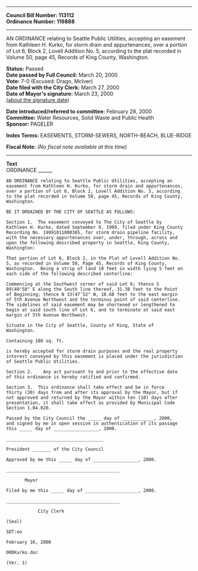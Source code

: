 * * * * *  
  
**Council Bill Number: [](#h0)[](#h2)113112**   
**Ordinance Number: 119888**  
  
* * * * *  
  
AN ORDINANCE relating to Seattle Public Utilities, accepting an easement from Kathleen H. Kurko, for storm drain and appurtenances, over a portion of Lot 6, Block 2, Lovell Addition No. 5, according to the plat recorded in Volume 50, page 45, Records of King County, Washington.  
  
**Status:** Passed   
**Date passed by Full Council:** March 20, 2000   
**Vote:** 7-0 (Excused: Drago, McIver)   
**Date filed with the City Clerk:** March 27, 2000   
**Date of Mayor's signature:** March 23, 2000   
[(about the signature date)](/~public/approvaldate.htm)   
  
  
**Date introduced/referred to committee:** February 28, 2000   
**Committee:** Water Resources, Solid Waste and Public Health   
**Sponsor:** PAGELER   
  
**Index Terms:** EASEMENTS, STORM-SEWERS, NORTH-BEACH, BLUE-RIDGE  
  
**Fiscal Note:** *(No fiscal note available at this time)*  
  
* * * * *  
  
**Text**  
    ORDINANCE ______  
  
    AN ORDINANCE relating to Seattle Public Utilities, accepting an  
    easement from Kathleen H. Kurko, for storm drain and appurtenances,  
    over a portion of Lot 6, Block 2, Lovell Addition No. 5, according  
    to the plat recorded in Volume 50, page 45, Records of King County,  
    Washington.  
  
    BE IT ORDAINED BY THE CITY OF SEATTLE AS FOLLOWS:  
  
    Section 1.  The easement conveyed to The City of Seattle by  
    Kathleen H. Kurko, dated September 9, 1999, filed under King County  
    Recording No. 19991011000365, for storm drain pipeline facility,  
    with the necessary appurtenances over, under, through, across and  
    upon the following described property in Seattle, King County,  
    Washington:  
  
    That portion of Lot 6, Block 2, in the Plat of Lovell Addition No.  
    5, as recorded in Volume 50, Page 45, Records of King County,  
    Washington.  Being a strip of land 10 feet in width lying 5 feet on  
    each side of the following described centerline:  
  
    Commencing at the Southwest corner of said Lot 6; thence S  
    89(40'58" E along the South line thereof, 31.38 feet to the Point  
    of Beginning; thence N 33(47'52" W, 18.68 feet to the east margin  
    of 5th Avenue Northwest and the terminus point of said centerline.  
    The sidelines of said easement may be shortened or lengthened to  
    begin at said south line of Lot 6, and to terminate at said east  
    margin of 5th Avenue Northwest.  
  
    Situate in the City of Seattle, County of King, State of  
    Washington.  
  
    Containing 188 sq. ft.  
  
    is hereby accepted for storm drain purposes and the real property  
    interest conveyed by this easement is placed under the jurisdiction  
    of Seattle Public Utilities.  
  
    Section 2.    Any act pursuant to and prior to the effective date  
    of this ordinance is hereby ratified and confirmed.  
  
    Section 3.  This ordinance shall take effect and be in force  
    thirty (30) days from and after its approval by the Mayor, but if  
    not approved and returned by the Mayor within ten (10) days after  
    presentation, it shall take effect as provided by Municipal Code  
    Section 1.04.020.  
  
    Passed by the City Council the _____ day of ____________, 2000,  
    and signed by me in open session in authentication of its passage  
    this _____ day of _________________, 2000.  
  
    _____________________________________  
  
    President _______ of the City Council  
  
    Approved by me this _____ day of _________________, 2000.  
  
    ___________________________________________  
  
           Mayor  
  
    Filed by me this _____ day of ____________________, 2000.  
  
    ___________________________________________  
  
                City Clerk  
  
    (Seal)  
  
    SDT:eo  
  
    February 16, 2000  
  
    ORDKurko.doc  
  
    (Ver. 1)  
